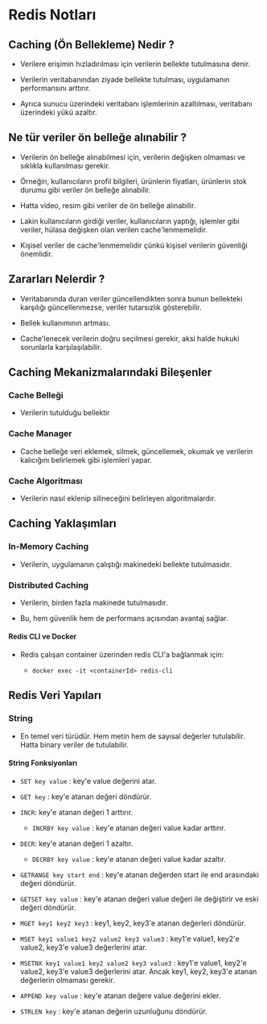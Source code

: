 # Redis Notları

## Caching (Ön Bellekleme) Nedir ?

- Verilere erişimin hızladırılması için verilerin bellekte tutulmasına denir.

- Verilerin veritabanından ziyade bellekte tutulması, uygulamanın performansını arttırır.

- Ayrıca sunucu üzerindeki veritabanı işlemlerinin azaltılması, veritabanı üzerindeki yükü azaltır.

## Ne tür veriler ön belleğe alınabilir ?

- Verilerin ön belleğe alınabilmesi için, verilerin değişken olmaması ve sıklıkla kullanılması gerekir.

- Örneğin, kullanıcıların profil bilgileri, ürünlerin fiyatları, ürünlerin stok durumu gibi veriler ön belleğe alınabilir.

- Hatta video, resim gibi veriler de ön belleğe alınabilir.

- Lakin kullanıcıların girdiği veriler, kullanıcıların yaptığı, işlemler gibi veriler, hülasa değişken olan verilen cache'lenmemelidir.

- Kişisel veriler de cache'lenmemelidir çünkü kişisel verilerin güvenliği önemlidir.

## Zararları Nelerdir ?

- Veritabanında duran veriler güncellendikten sonra bunun bellekteki karşılığı güncellenmezse, veriler tutarsızlık gösterebilir.

- Bellek kullanımının artması.

- Cache'lenecek verilerin doğru seçilmesi gerekir, aksi halde hukuki sorunlarla karşılaşılabilir.

## Caching Mekanizmalarındaki Bileşenler

### Cache Belleği

- Verilerin tutulduğu bellektir

### Cache Manager

- Cache belleğe veri eklemek, silmek, güncellemek, okumak ve verilerin kalıcığını belirlemek gibi işlemleri yapar.

### Cache Algoritması

- Verilerin nasıl eklenip silineceğini belirleyen algoritmalardır.

## Caching Yaklaşımları

### In-Memory Caching

- Verilerin, uygulamanın çalıştığı makinedeki bellekte tutulmasıdır.

### Distributed Caching

- Verilerin, birden fazla makinede tutulmasıdır.

- Bu, hem güvenlik hem de performans açısından avantaj sağlar.

#### Redis CLI ve Docker

- Redis çalışan container üzerinden redis CLI'a bağlanmak için:

  - `docker exec -it <containerId> redis-cli`

## Redis Veri Yapıları

### String

- En temel veri türüdür. Hem metin hem de sayısal değerler tutulabilir. Hatta binary veriler de tutulabilir.

#### String Fonksiyonları

- `SET key value` : key'e value değerini atar.

- `GET key` : key'e atanan değeri döndürür.

- `INCR`: key'e atanan değeri 1 arttırır.
  - `INCRBY key value` : key'e atanan değeri value kadar arttırır.
- `DECR`: key'e atanan değeri 1 azaltır.
  - `DECRBY key value` : key'e atanan değeri value kadar azaltır.
- `GETRANGE key start end` : key'e atanan değerden start ile end arasındaki değeri döndürür.
- `GETSET key value` : key'e atanan değeri value değeri ile değiştirir ve eski değeri döndürür.
- `MGET key1 key2 key3` : key1, key2, key3'e atanan değerleri döndürür.
- `MSET key1 value1 key2 value2 key3 value3` : key1'e value1, key2'e value2, key3'e value3 değerlerini atar.
- `MSETNX key1 value1 key2 value2 key3 value3` : key1'e value1, key2'e value2, key3'e value3 değerlerini atar. Ancak key1, key2, key3'e atanan değerlerin olmaması gerekir.
- `APPEND key value` : key'e atanan değere value değerini ekler.
- `STRLEN key` : key'e atanan değerin uzunluğunu döndürür.
